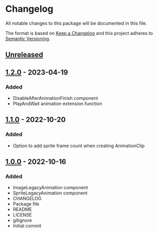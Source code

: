 # Changelog
All notable changes to this package will be documented in this file.

The format is based on [Keep a Changelog](http://keepachangelog.com/en/1.0.0/)
and this project adheres to [Semantic Versioning](http://semver.org/spec/v2.0.0.html).

## [Unreleased]

## [1.2.0] - 2023-04-19
### Added
- DisableAfterAnimationFinish component
- PlayAndWait animation extension function 

## [1.1.0] - 2022-10-20
### Added
- Option to add sprite frame count when creating AnimationClip

## [1.0.0] - 2022-10-16
### Added
- ImageLegacyAnimation component
- SpriteLegacyAnimation component
- CHANGELOG
- Package file
- README
- LICENSE
- gitignore
- Initial commit

[Unreleased]: https://github.com/HyagoOliveira/SpriteLegacyAnimation/compare/1.2.0...main
[1.2.0]: https://github.com/HyagoOliveira/SpriteLegacyAnimation/tree/1.2.0/
[1.1.0]: https://github.com/HyagoOliveira/SpriteLegacyAnimation/tree/1.1.0/
[1.0.0]: https://github.com/HyagoOliveira/SpriteLegacyAnimation/tree/1.0.0/